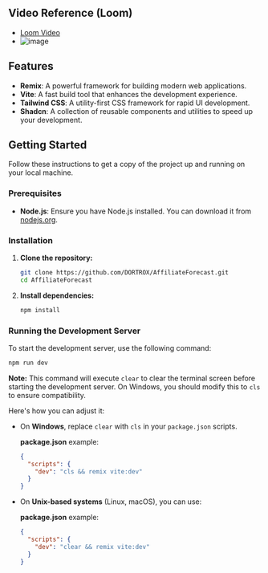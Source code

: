 ## Video Reference (Loom)
- [Loom Video](https://www.loom.com/share/0b59ee2a1b72490fb3818a45b3fc0219)
- ![image](https://github.com/user-attachments/assets/a11a3079-542d-4135-bdb6-9df934dc82ff)


## Features

- **Remix**: A powerful framework for building modern web applications.
- **Vite**: A fast build tool that enhances the development experience.
- **Tailwind CSS**: A utility-first CSS framework for rapid UI development.
- **Shadcn**: A collection of reusable components and utilities to speed up your development.

## Getting Started

Follow these instructions to get a copy of the project up and running on your local machine.

### Prerequisites

- **Node.js**: Ensure you have Node.js installed. You can download it from [nodejs.org](https://nodejs.org/).

### Installation

1. **Clone the repository:**

   ```bash
   git clone https://github.com/DORTROX/AffiliateForecast.git
   cd AffiliateForecast
   ```

2. **Install dependencies:**

   ```bash
   npm install
   ```

### Running the Development Server

To start the development server, use the following command:

```bash
npm run dev
```

**Note:** This command will execute `clear` to clear the terminal screen before starting the development server. On Windows, you should modify this to `cls` to ensure compatibility. 

Here's how you can adjust it:

- On **Windows**, replace `clear` with `cls` in your `package.json` scripts.

  **package.json** example:

  ```json
  {
    "scripts": {
      "dev": "cls && remix vite:dev"
    }
  }
  ```

- On **Unix-based systems** (Linux, macOS), you can use:

  **package.json** example:

  ```json
  {
    "scripts": {
      "dev": "clear && remix vite:dev"
    }
  }
  ```
